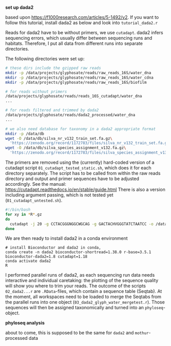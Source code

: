 ****set up dada2****

based upon https://f1000research.com/articles/5-1492/v2. If you want to follow this tutorial, install dada2 as below and look into `tutorial_dada2.r`

Reads for dada2 have to be without primers, we use `cutadapt`. dada2 infers sequencing errors, which usually differ between sequencing runs and habitats. Therefore, I put all data from different runs into separate directories. 

The following directories were set up:

```bash
# these dirs include the gzipped raw reads
mkdir -p /data/projects/glyphosate/reads/raw_reads_16S/water_dna
mkdir -p /data/projects/glyphosate/reads/raw_reads_16S/water_cdna
mkdir -p /data/projects/glyphosate/reads/raw_reads_16S/biofilm

# for reads without primers
/data/projects/glyphosate/reads/reads_16S_cutadapt/water_dna
...

# for reads filtered and trimmed by dada2
/data/projects/glyphosate/reads/dada2_processed/water_dna
...

# we also need database for taxonomy in a dada2 appropriate format
mkdir -p /data/db
wget -O /data/db/silva_nr_v132_train_set.fa.gz\
  'https://zenodo.org/record/1172783/files/silva_nr_v132_train_set.fa.gz?download=1'
wget -O /data/db/silva_species_assignment_v132.fa.gz\
  'https://zenodo.org/record/1172783/files/silva_species_assignment_v132.fa.gz?download=1'
```
The primers are removed using the (currently) hard-coded version of a cutadapt script `01_cutadapt_tested_static.sh`, which does it for each directory separately. The script has to be called from within the raw reads directory and output and primer sequences have to be adjusted accordingly. See the manual: https://cutadapt.readthedocs.io/en/stable/guide.html
There is also a version including argument passing, which is not tested yet (`01_cutadapt_untested.sh`).

```bash
#!/bin/bash
for xy in *R*.gz
do
  cutadapt -j 20 -g CCTACGGGNGGCWGCAG -g GACTACHVGGGTATCTAATCC -o /data/projects/glyphosate/reads/reads_16S_cutadapt/water_dna/cut_${xy} $xy
done
```

We are then ready to install dada2 in a conda environment

```
# install Bioconductor and dada2 in conda, 
conda create -n dada2 bioconductor-shortread=1.38.0 r-base=3.5.1 bioconductor-dada2=1.8 cutadapt=1.18
conda activate dada2
R
```

I performed parallel runs of dada2, as each sequencing run data needs interactive and individual caretaking: the plotting of the sequence quality will show you where to trim your reads. The outcome of the scripts `02_dada2...r` are `.RData`-files, which contain a sequence table (Seqtab). At the moment, all workspaces need to be loaded to merge the Seqtabs from the parallel runs into one object (`03_dada2_glyph_water_mergetest.r`). Those sequences will then be assigned taxonomically and turned into an `phyloseq`-object.

****phyloseq analysis****

about to come, this is supposed to be the same for `dada2` and `mothur`-processed data